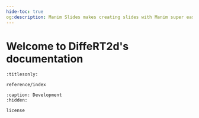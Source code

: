```yaml
---
hide-toc: true
og:description: Manim Slides makes creating slides with Manim super easy!
---
```


# Welcome to DiffeRT2d's documentation

```{toctree}
:titlesonly:

reference/index
```

```{toctree}
:caption: Development
:hidden:

license
```
